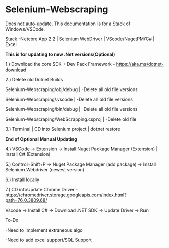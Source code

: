 ﻿# Selenium-Webscraping

Does not auto-update. This documentation is for a Stack of Windows/VSCode.

Stack
-Netcore App 2.2 | Selenium WebDriver | VScode/NugetPM/C# | Excel 

**This is for updating to new .Net versions(Optional)** 

1.) Download the core SDK + Dev Pack Framework - https://aka.ms/dotnet-download

2.) Delete old Dotnet Builds 


  Selenium-Webscraping/obj/debug |
    -Delete all old file versions
  
  Selenium-Webscraping/.vscode |
    -Delete all old file versions
    
  Selenium-Webscraping/bin/debug |
    -Delete all old file versions
    
   Selenium-Webscraping/WebScrapping.csproj |
    -Delete old file
  
  
3.) Terminal | CD into Selenium project | dotnet restore 

**End of Optional Manual Updating** 

4.) VSCode -> Extension -> Install Nuget Package Manager (Extension) | Install C# (Extension)

5.) Control+Shift+P -> Nuget Package Manager (add package) -> Install Selenium.Webdriver (newest version)

6.) Install locally

7.) CD intoUpdate Chrome Driver - https://chromedriver.storage.googleapis.com/index.html?path=76.0.3809.68/


Vscode -> Install C# -> Download .NET SDK -> Update Driver -> Run

To-Do

-Need to implement extraneous algo

-Need to add excel support/SQL Support
